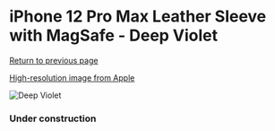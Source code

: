 # iPhone 12 Pro Max Leather Sleeve with MagSafe - Deep Violet

[Return to previous page](/iphone_12)

[High-resolution image from Apple](https://store.storeimages.cdn-apple.com/8756/as-images.apple.com/is/MK0D3?wid=4500&hei=4500&fmt=png)

<div style="width: 384px"><img src="/everyphone/MK0D3.png" alt="Deep Violet"></div>

### Under construction
